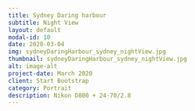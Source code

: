 ```yaml
---
title: Sydney Daring harbour
subtitle: Night View
layout: default
modal-id: 10
date: 2020-03-04
img: sydneyDaringHarbour_sydney_nightView.jpg
thumbnail: sydneyDaringHarbour_sydney_nightView.jpg
alt: image-alt
project-date: March 2020
client: Start Bootstrap
category: Portrait
description: Nikon D800 + 24-70/2.8
---
```

